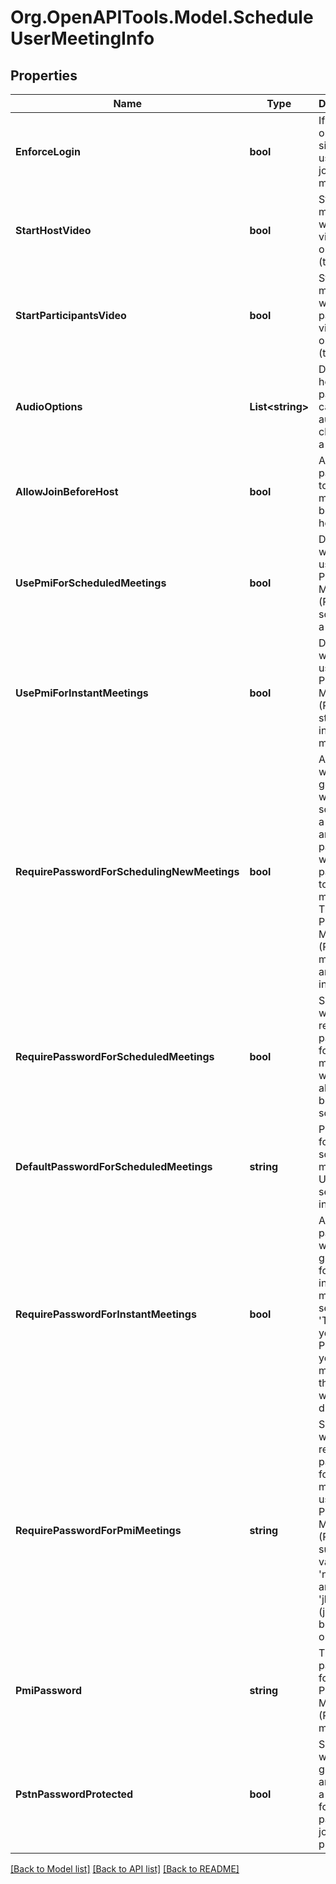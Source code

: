 
# Org.OpenAPITools.Model.ScheduleUserMeetingInfo

## Properties

Name | Type | Description | Notes
------------ | ------------- | ------------- | -------------
**EnforceLogin** | **bool** | If true, then only signed-in users can join this meeting | [optional] 
**StartHostVideo** | **bool** | Starting meetings with host video on/off (true/false) | [optional] 
**StartParticipantsVideo** | **bool** | Starting meetings with participant video on/off (true/false) | [optional] 
**AudioOptions** | **List&lt;string&gt;** | Determines how participants can join the audio channel of a meeting | [optional] 
**AllowJoinBeforeHost** | **bool** | Allows participants to join the meeting before the host arrives | [optional] 
**UsePmiForScheduledMeetings** | **bool** | Determines whether to use Personal Meeting ID (PMI) when scheduling a meeting | [optional] 
**UsePmiForInstantMeetings** | **bool** | Determines whether to use Personal Meeting ID (PMI) when starting an instant meeting | [optional] 
**RequirePasswordForSchedulingNewMeetings** | **bool** | A password will be generated when scheduling a meeting and participants will require password to join a meeting. The Personal Meeting ID (PMI) meetings are not included | [optional] 
**RequirePasswordForScheduledMeetings** | **bool** | Specifies whether to require a password for meetings which have already been scheduled | [optional] 
**DefaultPasswordForScheduledMeetings** | **string** | Password for already scheduled meetings. Users can set it individually | [optional] 
**RequirePasswordForInstantMeetings** | **bool** | A random password will be generated for an instant meeting, if set to &#39;True&#39;. If you use PMI for your instant meetings, this option will be disabled | [optional] 
**RequirePasswordForPmiMeetings** | **string** | Specifies whether to require a password for meetings using Personal Meeting ID (PMI). The supported values are: &#39;none&#39;, &#39;all&#39; and &#39;jbhOnly&#39; (joined before host only) | [optional] 
**PmiPassword** | **string** | The default password for Personal Meeting ID (PMI) meetings | [optional] 
**PstnPasswordProtected** | **bool** | Specifies whether to generate and require a password for participants joining by phone | [optional] 

[[Back to Model list]](../README.md#documentation-for-models)
[[Back to API list]](../README.md#documentation-for-api-endpoints)
[[Back to README]](../README.md)

